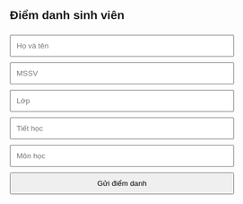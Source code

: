 <!DOCTYPE html>
<html>
<head>
  <meta charset="UTF-8">
  <title>Điểm danh GPS</title>
  <style>
    body { font-family: Arial, sans-serif; max-width: 400px; margin: auto; }
    input, button { width: 100%; padding: 10px; margin: 5px 0; }
  </style>
</head>
<body>
  <h2>Điểm danh sinh viên</h2>
  <input type="text" id="name" placeholder="Họ và tên" required>
  <input type="text" id="mssv" placeholder="MSSV" required>
  <input type="text" id="class" placeholder="Lớp" required>
  <input type="text" id="period" placeholder="Tiết học" required>
  <input type="text" id="subject" placeholder="Môn học" required>
  <button onclick="submitForm()">Gửi điểm danh</button>

  <p id="status"></p>

  <script>
    function submitForm() {
      if (!navigator.geolocation) {
        document.getElementById('status').innerText = "Trình duyệt không hỗ trợ GPS.";
        return;
      }

      navigator.geolocation.getCurrentPosition(function(pos) {
        var data = {
          name: document.getElementById('name').value,
          mssv: document.getElementById('mssv').value,
          class: document.getElementById('class').value,
          period: document.getElementById('period').value,
          subject: document.getElementById('subject').value,
          lat: pos.coords.latitude,
          lng: pos.coords.longitude
        };

        fetch(window.location.href, {
          method: 'POST',
          body: JSON.stringify(data)
        }).then(res => res.text())
          .then(txt => {
            document.getElementById('status').innerText = "Điểm danh thành công!";
          });
      }, function(err) {
        document.getElementById('status').innerText = "Không thể lấy vị trí GPS.";
      });
    }
  </script>
</body>
</html>

